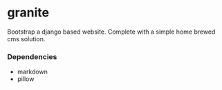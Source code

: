 # granite
Bootstrap a django based website. Complete with a simple home brewed cms solution.

### Dependencies
- markdown
- pillow
